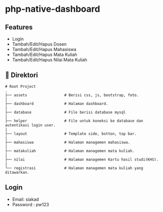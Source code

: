 # php-native-dashboard

## Features

- Login
- Tambah/Edit/Hapus Dosen
- Tambah/Edit/Hapus Mahasiswa
- Tambah/Edit/Hapus Mata Kuliah
- Tambah/Edit/Hapus Nilai Mata Kuliah

## 📁 Direktori

    # Root Project
    .
    ├── assets                 # Berisi css, js, bootstrap, foto.
    |
    ├── dashboard              # Halaman dashboard.
    |
    ├── database               # File berisi database mysql
    |
    ├── helper                 # File untuk koneksi ke database dan autentikasi login user.
    |
    ├── layout                 # Template side, botton, top bar.
    |
    ├── mahasiswa              # Halaman managemen mahasiswa.
    |
    ├── matakuliah             # Halaman managemen mata kuliah.
    |
    ├── nilai                  # Halaman managemen Kartu hasil studi(KHS).
    |
    └── registrasi             # Halaman managemen mata kuliah yang ditawarkan.

## Login

- Email: siakad
- Password : pw123
